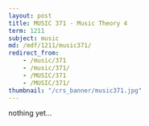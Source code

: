 ```yaml
---
layout: post
title: MUSIC 371 - Music Theory 4
term: 1211
subject: music
md: /mdf/1211/music371/
redirect_from:
    - /music/371
    - /music/371/
    - /MUSIC/371
    - /MUSIC/371/
thumbnail: "/crs_banner/music371.jpg"
---
```

nothing yet...
